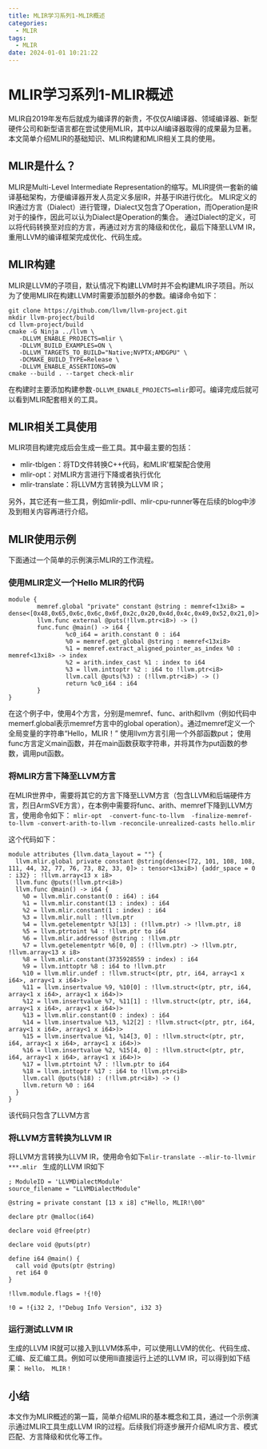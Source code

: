 ```yaml
---
title: MLIR学习系列1-MLIR概述
categories:
  - MLIR
tags:
  - MLIR
date: 2024-01-01 10:21:22
---
```


# MLIR学习系列1-MLIR概述

MLIR自2019年发布后就成为编译界的新贵，不仅仅AI编译器、领域编译器、新型硬件公司和新型语言都在尝试使用MLIR，其中以AI编译器取得的成果最为显著。本文简单介绍MLIR的基础知识、MLIR构建和MLIR相关工具的使用。

<!-- more -->

## MLIR是什么？

MLIR是Multi-Level Intermediate Representation的缩写。MLIR提供一套新的编译基础架构，方便编译器开发人员定义多层IR，并基于IR进行优化。
MLIR定义的IR通过方言（Dialect）进行管理，Dialect又包含了Operation，而Operation是IR对于的操作，因此可以认为Dialect是Operation的集合。
通过Dialect的定义，可以将代码转换至对应的方言，再通过对方言的降级和优化，最后下降至LLVM IR，重用LLVM的编译框架完成优化、代码生成。

## MLIR构建

MLIR是LLVM的子项目，默认情况下构建LLVM时并不会构建MLIR子项目。所以为了使用MLIR在构建LLVM时需要添加额外的参数。编译命令如下：

```
git clone https://github.com/llvm/llvm-project.git
mkdir llvm-project/build
cd llvm-project/build
cmake -G Ninja ../llvm \
   -DLLVM_ENABLE_PROJECTS=mlir \
   -DLLVM_BUILD_EXAMPLES=ON \
   -DLLVM_TARGETS_TO_BUILD="Native;NVPTX;AMDGPU" \
   -DCMAKE_BUILD_TYPE=Release \
   -DLLVM_ENABLE_ASSERTIONS=ON
cmake --build . --target check-mlir
```
在构建时主要添加构建参数`-DLLVM_ENABLE_PROJECTS=mlir`即可。编译完成后就可以看到MLIR配套相关的工具。

## MLIR相关工具使用

MLIR项目构建完成后会生成一些工具。其中最主要的包括：
* mlir-tblgen：将TD文件转换C++代码，和MLIR'框架配合使用
* mlir-opt：对MLIR方言进行下降或者执行优化
* mlir-translate：将LLVM方言转换为LLVM IR；

另外，其它还有一些工具，例如mlir-pdll、mlir-cpu-runner等在后续的blog中涉及到相关内容再进行介绍。

## MLIR使用示例

下面通过一个简单的示例演示MLIR的工作流程。

### 使用MLIR定义一个Hello MLIR的代码

```
module {
        memref.global "private" constant @string : memref<13xi8> = dense<[0x48,0x65,0x6c,0x6c,0x6f,0x2c,0x20,0x4d,0x4c,0x49,0x52,0x21,0]>
        llvm.func external @puts(!llvm.ptr<i8>) -> ()
        func.func @main() -> i64 {
                %c0_i64 = arith.constant 0 : i64
                %0 = memref.get_global @string : memref<13xi8>
                %1 = memref.extract_aligned_pointer_as_index %0 : memref<13xi8> -> index
                %2 = arith.index_cast %1 : index to i64
                %3 = llvm.inttoptr %2 : i64 to !llvm.ptr<i8>
                llvm.call @puts(%3) : (!llvm.ptr<i8>) -> ()
                return %c0_i64 : i64
        }
}
```
在这个例子中，使用4个方言，分别是memref、func、arith和llvm（例如代码中memerf.global表示memref方言中的global operation）。通过memref定义一个全局变量的字符串“Hello，MLIR！”
使用llvm方言引用一个外部函数put；
使用func方言定义main函数，并在main函数获取字符串，并将其作为put函数的参数，调用put函数。

### 将MLIR方言下降至LLVM方言
在MLIR世界中，需要将其它的方言下降至LLVM方言（包含LLVM和后端硬件方言，烈日ArmSVE方言），在本例中需要将func、arith、memref下降到LLVM方言，使用命令如下：
`mlir-opt  -convert-func-to-llvm  -finalize-memref-to-llvm -convert-arith-to-llvm -reconcile-unrealized-casts hello.mlir `

这个代码如下：

```
module attributes {llvm.data_layout = ""} {
  llvm.mlir.global private constant @string(dense<[72, 101, 108, 108, 111, 44, 32, 77, 76, 73, 82, 33, 0]> : tensor<13xi8>) {addr_space = 0 : i32} : !llvm.array<13 x i8>
  llvm.func @puts(!llvm.ptr<i8>)
  llvm.func @main() -> i64 {
    %0 = llvm.mlir.constant(0 : i64) : i64
    %1 = llvm.mlir.constant(13 : index) : i64
    %2 = llvm.mlir.constant(1 : index) : i64
    %3 = llvm.mlir.null : !llvm.ptr
    %4 = llvm.getelementptr %3[13] : (!llvm.ptr) -> !llvm.ptr, i8
    %5 = llvm.ptrtoint %4 : !llvm.ptr to i64
    %6 = llvm.mlir.addressof @string : !llvm.ptr
    %7 = llvm.getelementptr %6[0, 0] : (!llvm.ptr) -> !llvm.ptr, !llvm.array<13 x i8>
    %8 = llvm.mlir.constant(3735928559 : index) : i64
    %9 = llvm.inttoptr %8 : i64 to !llvm.ptr
    %10 = llvm.mlir.undef : !llvm.struct<(ptr, ptr, i64, array<1 x i64>, array<1 x i64>)>
    %11 = llvm.insertvalue %9, %10[0] : !llvm.struct<(ptr, ptr, i64, array<1 x i64>, array<1 x i64>)>
    %12 = llvm.insertvalue %7, %11[1] : !llvm.struct<(ptr, ptr, i64, array<1 x i64>, array<1 x i64>)>
    %13 = llvm.mlir.constant(0 : index) : i64
    %14 = llvm.insertvalue %13, %12[2] : !llvm.struct<(ptr, ptr, i64, array<1 x i64>, array<1 x i64>)>
    %15 = llvm.insertvalue %1, %14[3, 0] : !llvm.struct<(ptr, ptr, i64, array<1 x i64>, array<1 x i64>)>
    %16 = llvm.insertvalue %2, %15[4, 0] : !llvm.struct<(ptr, ptr, i64, array<1 x i64>, array<1 x i64>)>
    %17 = llvm.ptrtoint %7 : !llvm.ptr to i64
    %18 = llvm.inttoptr %17 : i64 to !llvm.ptr<i8>
    llvm.call @puts(%18) : (!llvm.ptr<i8>) -> ()
    llvm.return %0 : i64
  }
}
```
该代码只包含了LLVM方言
### 将LLVM方言转换为LLVM IR
将LLVM方言转换为LLVM IR，使用命令如下`mlir-translate --mlir-to-llvmir ***.mlir
`
生成的LLVM IR如下

```
; ModuleID = 'LLVMDialectModule'
source_filename = "LLVMDialectModule"

@string = private constant [13 x i8] c"Hello, MLIR!\00"

declare ptr @malloc(i64)

declare void @free(ptr)

declare void @puts(ptr)

define i64 @main() {
  call void @puts(ptr @string)
  ret i64 0
}

!llvm.module.flags = !{!0}

!0 = !{i32 2, !"Debug Info Version", i32 3}
```

### 运行测试LLVM IR
生成的LLVM IR就可以接入到LLVM体系中，可以使用LLVM的优化、代码生成、汇编、反汇编工具。例如可以使用lli直接运行上述的LLVM IR，可以得到如下结果：
`Hello， MLIR！`

## 小结

本文作为MLIR概述的第一篇，简单介绍MLIR的基本概念和工具，通过一个示例演示通过MLIR工具生成LLVM IR的过程。后续我们将逐步展开介绍MLIR方言、模式匹配、方言降级和优化等工作。